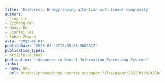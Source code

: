 ```yaml
---
title: 'Ecoformer: Energy-saving attention with linear complexity'
authors:
- Jing Liu
- Zizheng Pan
- Haoyu He
- Jianfei Cai
- Bohan Zhuang
date: '2022-01-01'
publishDate: '2025-03-14T12:35:53.580661Z'
publication_types:
- article-journal
publication: '*Advances in Neural Information Processing Systems*'
links:
- name: URL
  url: https://proceedings.neurips.cc/paper_files/paper/2022/hash/4310ae054ce265e56d8ea897971149b5-Abstract-Conference.html
---
```


